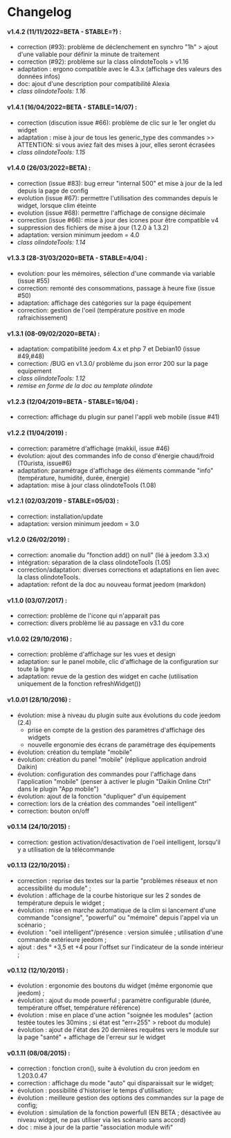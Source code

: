# Changelog

#### v1.4.2 (11/11/2022=BETA - STABLE=?) :
- correction (#93): problème de déclenchement en synchro "1h" > ajout d'une valiable pour définir la minute de traitement
- correction (#92): problème sur la class olindoteTools > v1.16
- adaptation : ergono compatible avec le 4.3.x (affichage des valeurs des données infos)
- doc: ajout d'une description pour compatibilité Alexia
- _class olindoteTools: 1.16_

#### v1.4.1 (16/04/2022=BETA - STABLE=14/07) :
- correction (discution issue #66): problème de clic sur le 1er onglet du widget
- adaptation : mise à jour de tous les generic_type des commandes >> ATTENTION: si vous aviez fait des mises à jour, elles seront écrasées
- _class olindoteTools: 1.15_

#### v1.4.0 (26/03/2022=BETA) :
- correction (issue #83): bug erreur "internal 500" et mise à jour de la led depuis la page de config
- evolution (issue #67): permettre l'utilisation des commandes depuis le widget, lorsque clim éteinte
- evolution (issue #68): permettre l'affichage de consigne décimale
- correction (issue #66): mise à jour des icones pour être compatible v4
- suppression des fichiers de mise à jour (1.2.0 à 1.3.2)
- adaptation: version minimum jeedom = 4.0
- _class olindoteTools: 1.14_

#### v1.3.3 (28-31/03/2020=BETA - STABLE=4/04) :
- evolution: pour les mémoires, sélection d'une commande via variable (issue #55)
- correction: remonté des consommations, passage à heure fixe (issue #50)
- adaptation: affichage des catégories sur la page équipement
- correction: gestion de l'oeil (température positive en mode rafraichissement)


#### v1.3.1 (08-09/02/2020=BETA) :
- adaptation: compatibilité jeedom 4.x et php 7 et Debian10 (issue #49,#48)
- correction: /BUG en v1.3.0/ problème du json error 200 sur la page equipement
- _class olindoteTools: 1.12_
- _remise en forme de la doc au template olindote_

#### v1.2.3 (12/04/2019=BETA - STABLE=16/04) :
- correction: affichage du plugin sur panel l'appli web mobile (issue #41)

#### v1.2.2 (11/04/2019) :
- correction: paramètre d'affichage (makkil, issue #46)
- évolution: ajout des commandes info de conso d'énergie chaud/froid (T0urista, issue#6)
- adaptation: paramétrage d'affichage des éléments commande "info" (température, humidité, durée, énergie)
- adaptation: mise à jour class olindoteTools (1.08)

#### v1.2.1 (02/03/2019 - STABLE=05/03) :
- correction: installation/update
- adaptation: version minimum jeedom = 3.0

#### v1.2.0 (26/02/2019) :
- correction: anomalie du "fonction add() on null" (lié à jeedom 3.3.x)
- intégration: séparation de la class olindoteTools (1.05)
- correction/adaptation: diverses corrections et adaptations en lien avec la class olindoteTools.
- adaptation: refont de la doc au nouveau format jeedom (markdon)

#### v1.1.0 (03/07/2017) :
- correction: problème de l'icone qui n'apparait pas
- correction: divers problème lié au passage en v3.1 du core

#### v1.0.02 (29/10/2016) :
- correction: problème d'affichage sur les vues et design
- adaptation: sur le panel mobile, clic d'affichage de la configuration sur toute la ligne
- adaptation: revue de la gestion des widget en cache (utilisation uniquement de la fonction refreshWidget())

#### v1.0.01 (28/10/2016) :
- évolution: mise à niveau du plugin suite aux évolutions du code jeedom (2.4) 
  - prise en compte de la gestion des paramètres d'affichage des widgets
  - nouvelle ergonomie des écrans de paramétrage des équipements
- évolution: création du template "mobile"
- évolution: création du panel "mobile" (réplique application android Daikin)
- évolution: configuration des commandes pour l'affichage dans l'application "mobile" (penser à activer le plugin "Daikin Online Ctrl" dans le plugin "App mobile")
- évolution: ajout de la fonction "dupliquer" d'un équipement
- correction: lors de la création des commandes "oeil intelligent"
- correction: bouton on/off

#### v0.1.14 (24/10/2015) :
- correction: gestion activation/desactivation de l'oeil intelligent, lorsqu'il y a utilisation de la télécommande

#### v0.1.13 (22/10/2015) :
- correction : reprise des textes sur la partie "problèmes réseaux et non accessibilité du module" ;
- évolution : affichage de la courbe historique sur les 2 sondes de température depuis le widget ;
- évolution : mise en marche automatique de la clim si lancement d'une commande "consigne", "powerful" ou "mémoire" depuis l'appel via un scénario ;
- évolution : "oeil intelligent"/présence : version simulée ; utilisation d'une commande extérieure jeedom ;
- ajout : des ° +3,5 et +4 pour l'offset sur l'indicateur de la sonde intérieur ;

#### v0.1.12 (12/10/2015) :
- évolution : ergonomie des boutons du widget (même ergonomie que jeedom) ; 
- évolution : ajout du mode powerful ; paramètre configurable (durée, température offset, température référence)
- évolution : mise en place d'une action "soignée les modules" (action testée toutes les 30mins ; si état est "err=255" > reboot du module)
- évolution : ajout de l'état des 20 dernières requêtes vers le module sur la page "santé" + affichage de l'erreur sur le widget

#### v0.1.11 (08/08/2015) :
- correction : fonction cron(), suite à évolution du cron jeedom en 1.203.0.47
- correction : affichage du mode "auto" qui disparaissait sur le widget; 
- évolution : possibilité d'historiser le temps d'utilisation;
- évolution : meilleure gestion des options des commandes sur la page de config;
- évolution : simulation de la fonction powerfull (EN BETA ; désactivée au niveau widget, ne pas utiliser via les scénario sans accord)
- doc : mise à jour de la partie "association module wifi"
